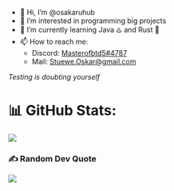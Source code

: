 - 👋 Hi, I’m @osakaruhub
- 👀 I’m interested in programming big projects
- 🌱 I’m currently learning Java ♨️ and Rust 🦀
- 📫 How to reach me:
  -  Discord: [Masterofbtd5#4787](https://discord.com/users/474559775863209994)
  -  Mail: Stuewe.Oskar@gmail.com

_Testing is doubting yourself_

# 📊 GitHub Stats:
![](https://github-readme-stats.vercel.app/api?username=osakaruhub&theme=radical&hide_border=false&include_all_commits=false&count_private=false)<br/>
### ✍️ Random Dev Quote
![](https://quotes-github-readme.vercel.app/api?type=horizontal&theme=radical)

<!---
osakaruhub/osakaruhub is a ✨ special ✨ repository because its `README.md` (this file) appears on your GitHub profile.
You can click the Preview link to take a look at your changes.
--->
